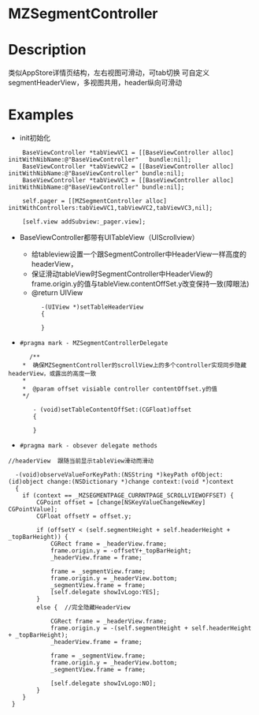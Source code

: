 # MZSegmentController

# Description
  类似AppStore详情页结构，左右视图可滑动，可tab切换
  可自定义segmentHeaderView，多视图共用，header纵向可滑动
  
  
# <a id="Examples"></a> Examples

* init初始化

```
    BaseViewController *tabViewVC1 = [[BaseViewController alloc] initWithNibName:@"BaseViewController"   bundle:nil];
    BaseViewController *tabViewVC2 = [[BaseViewController alloc] initWithNibName:@"BaseViewController" bundle:nil];
    BaseViewController *tabViewVC3 = [[BaseViewController alloc] initWithNibName:@"BaseViewController" bundle:nil];
    
    self.pager = [[MZSegmentController alloc] initWithControllers:tabViewVC1,tabViewVC2,tabViewVC3,nil];
    
    [self.view addSubview:_pager.view];
```    

* BaseViewController都带有UITableView（UIScrollview）
  
   *  给tableview设置一个跟SegmentController中HeaderView一样高度的headerView，
   *  保证滑动tableView时SegmentController中HeaderView的frame.origin.y的值与tableView.contentOffSet.y改变保持一致(障眼法)
   *  @return UIView
      
    
   ```
    	 -(UIView *)setTableHeaderView
    	 {
         
    	 }
  ```
     
   
   
   
* `#pragma mark - MZSegmentControllerDelegate`

```
      /**
 	*  确保MZSegmentController的scrollView上的多个controller实现同步隐藏headerView，或露出的高度一致
  	*
   	*  @param offset visiable controller contentOffset.y的值
  	*/
  
       - (void)setTableContentOffSet:(CGFloat)offset
       {
      
       }
```

*  `#pragma mark - obsever delegate methods`
  
  ```
  //headerView  跟随当前显示tableView滑动而滑动
    
    -(void)observeValueForKeyPath:(NSString *)keyPath ofObject:(id)object change:(NSDictionary *)change context:(void *)context
    {
      if (context == _MZSEGMENTPAGE_CURRNTPAGE_SCROLLVIEWOFFSET) {
          CGPoint offset = [change[NSKeyValueChangeNewKey] CGPointValue];
          CGFloat offsetY = offset.y;
          
          if (offsetY < (self.segmentHeight + self.headerHeight + _topBarHeight)) {
              CGRect frame = _headerView.frame;
              frame.origin.y = -offsetY+_topBarHeight;
              _headerView.frame = frame;
              
              frame = _segmentView.frame;
              frame.origin.y = _headerView.bottom;
              _segmentView.frame = frame;
              [self.delegate showIvLogo:YES];
          }
          else {  //完全隐藏HeaderView
              
              CGRect frame = _headerView.frame;
              frame.origin.y = -(self.segmentHeight + self.headerHeight + _topBarHeight);
              _headerView.frame = frame;
              
              frame = _segmentView.frame;
              frame.origin.y = _headerView.bottom;
              _segmentView.frame = frame;
              
              [self.delegate showIvLogo:NO];
          }
      }
   }
  ```




  

